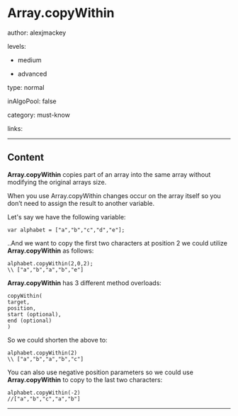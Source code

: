 # Array.copyWithin
author: alexjmackey

levels:

  - medium

  - advanced

type: normal

inAlgoPool: false

category: must-know

links:

---
## Content

**Array.copyWithin** copies part of an array into the same array without modifying the original arrays size.
 
When you use Array.copyWithin changes occur on the array itself so you don’t need to assign the result to another variable.

Let's say we have the following variable:
```
var alphabet = ["a","b","c","d","e"];
```

..And we want to copy the first two characters at position 2 we could utilize **Array.copyWithin** as follows:

```
alphabet.copyWithin(2,0,2);
\\ ["a","b","a","b","e"]
```

**Array.copyWithin** has 3 different method overloads:

```
copyWithin(
target,
position,
start (optional),
end (optional)
)
```

So we could shorten the above to:

```
alphabet.copyWithin(2)
\\ ["a","b","a","b","c"]
```

You can also use negative position parameters so we could use **Array.copyWithin** to copy to the last two characters:

```
alphabet.copyWithin(-2)
//["a","b","c","a","b"]
```

---